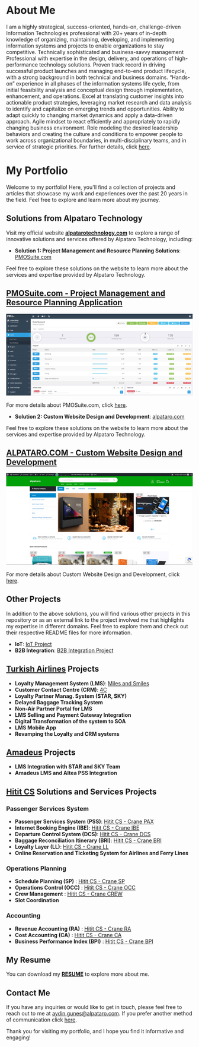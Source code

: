 # About Me

I am a highly strategical, success-oriented, hands-on, challenge-driven Information Technologies professional with 20+ years of in-depth knowledge of organizing, maintaining, developing, and implementing information systems and projects to enable organizations to stay competitive. Technically sophisticated and business-savvy management Professional with expertise in the design, delivery, and operations of high-performance technology solutions. Proven track record in driving successful product launches and managing end-to-end product lifecycle, with a strong background in both technical and business domains. “Hands-on” experience in all phases of the information systems life cycle, from initial feasibility analysis and conceptual design through implementation, enhancement, and operations. Excel at translating customer insights into actionable product strategies, leveraging market research and data analysis to identify and capitalize on emerging trends and opportunities. Ability to adapt quickly to changing market dynamics and apply a data-driven approach. Agile mindset to react efficiently and appropriately to rapidly changing business environment. Role modeling the desired leadership behaviors and creating the culture and conditions to empower people to work across organizational boundaries, in multi-disciplinary teams, and in service of strategic priorities. For further details, click [here](about.md).

# My Portfolio

Welcome to my portfolio! Here, you'll find a collection of projects and articles that showcase my work and experiences over the past 20 years in the field. Feel free to explore and learn more about my journey. 

## Solutions from Alpataro Technology

Visit my official website **[alpatarotechnology.com](https://www.alpatarotechnology.com)** to explore a range of innovative solutions and services offered by Alpataro Technology, including:

- **Solution 1: Project Management and Resource Planning Solutions**: [PMOSuite.com](projects/pmosuite/README.md)

Feel free to explore these solutions on the website to learn more about the services and expertise provided by Alpataro Technology.

## [PMOSuite.com - Project Management and Resource Planning Application](projects/pmosuite/README.md)

![PMOSuite.com Screenshot](projects/pmosuite/screenshots/pmosuite_0.png)

For more details about PMOSuite.com, click [here](projects/pmosuite/README.md).

- **Solution 2: Custom Website Design and Development**: [alpataro.com](projects/custom-website-design-and-development/README.md)

Feel free to explore these solutions on the website to learn more about the services and expertise provided by Alpataro Technology.

## [ALPATARO.COM -  Custom Website Design and Development](projects/custom-website-design-and-development/README.md)

![alpataro.com Screenshot](projects/custom-website-design-and-development/screenshots/marketplace_03.png)

For more details about  Custom Website Design and Development, click [here](projects/custom-website-design-and-development/README.md).

## Other Projects

In addition to the above solutions, you will find various other projects in this repository or as an external link to the project involved me that highlights my expertise in different domains. Feel free to explore them and check out their respective README files for more information.
 
- **IoT**: [IoT Project](projects/iot/README.md)
- **B2B Integration**: [B2B Integration Project](projects/b2b/README.md)

## [Turkish Airlines](https://thy.com/) Projects

- **Loyalty Management System (LMS)**: [Miles and Smiles](https://www.turkishairlines.com/en-int/miles-and-smiles/)
- **Customer Contact Centre (CRM)**: [4C](https://www.turkishairlines.com/en-int/any-questions/customer-relations/feedback/)
- **Loyalty Partner Manag. System (STAR, SKY)**
- **Delayed Baggage Tracking System**
- **Non-Air Partner Portal for LMS**
- **LMS Selling and Payment Gateway Integration**
- **Digital Transformation of the system to SOA**
- **LMS Mobile App**
- **Revamping the Loyalty and CRM systems**

## [Amadeus](https://amadeus.com/en/portfolio/airlines/loyalty-management) Projects

- **LMS Integration with STAR and SKY Team**
- **Amadeus LMS and Altea PSS Integration**

## [Hitit CS](https://hitit.com/) Solutions and Services Projects

### Passenger Services System

- **Passenger Services System (PSS)**: [Hitit CS - Crane PAX](https://hitit.com/solutions-and-services/passenger-service-system)
- **Internet Booking Engine (IBE)**: [Hitit CS - Crane IBE](https://hitit.com/solutions-and-services/passenger-service-system/internet-booking-engine)
- **Departure Control System (DCS)**: [Hitit CS - Crane DCS](https://hitit.com/solutions-and-services/passenger-service-system/departure-control-system)
- **Baggage Reconciliation Itinerary (BRI)**: [Hitit CS - Crane BRI](https://hitit.com/solutions-and-services/passenger-service-system/baggage-reconciliation-itinerary)
- **Loyalty Layer (LL)**:  [Hitit CS - Crane LL](https://hitit.com/solutions-and-services/passenger-service-system/loyalty-layer)
- **Online Reservation and Ticketing System for Airlines and Ferry Lines**

### Operations Planning

- **Schedule Planning (SP)** : [Hitit CS - Crane SP](https://hitit.com/solutions-and-services/operations-planning/schedule-planning)
- **Operations Control (OCC)** : [Hitit CS - Crane OCC](https://hitit.com/solutions-and-services/operations-planning/operations-control)
- **Crew Management** : [Hitit CS - Crane CREW](https://hitit.com/solutions-and-services/operations-planning/crew-management)
- **Slot Coordination**

### Accounting

- **Revenue Accounting (RA)** : [Hitit CS - Crane RA](https://hitit.com/solutions-and-services/accounting/revenue-accounting)
- **Cost Accounting (CA)** : [Hitit CS - Crane CA](https://hitit.com/solutions-and-services/accounting/cost-accounting)
- **Business Performance Index (BPI)** : [Hitit CS - Crane BPI](https://hitit.com/solutions-and-services/accounting/business-performance-index)

## My Resume

You can download my **[RESUME](resume/AydinGunes_Resume.pdf)** to explore more about me.

## Contact Me

If you have any inquiries or would like to get in touch, please feel free to reach out to me at [aydin.gunes@alpataro.com](mailto:aydin.gunes@alpataro.com).
If you prefer another method of communication click [here](contact.md). 

Thank you for visiting my portfolio, and I hope you find it informative and engaging!
